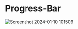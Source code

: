 # Progress-Bar
![Screenshot 2024-01-10 101509](https://github.com/Debarjitmohanty/Progress-Bar/assets/91021174/cb75febc-3413-46e5-bf3e-fcb40cad4573)
